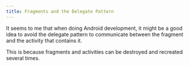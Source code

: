 ```yaml
---
title: Fragments and the Delegate Pattern
---
```


It seems to me that when doing Android development, it might be a good idea to
avoid the delegate pattern to communicate between the fragment and the activity
that contains it.

This is because fragments and activities can be destroyed and recreated several
times.


